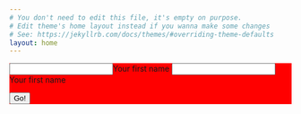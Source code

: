 ```yaml
---
# You don't need to edit this file, it's empty on purpose.
# Edit theme's home layout instead if you wanna make some changes
# See: https://jekyllrb.com/docs/themes/#overriding-theme-defaults
layout: home
---
```

<div style="background: red">
<form method="POST" action="https://api.staticman.net/v2/entry/fuselagetown/staticmantest/gh-pages/comments/">
  <input name="options[redirect]" type="hidden" value="https://my-site.com">
  <!-- e.g. "2016-01-02-this-is-a-post" -->
  <input name="options[slug]" type="hidden" value="{{ page.slug }}">
  <label><input name="fields[name-parent]" type="text">Your first name</label>
  <label><input name="fields[name-kid]" type="text">Your first name</label>
  
  <button type="submit">Go!</button>
</form>
</div>